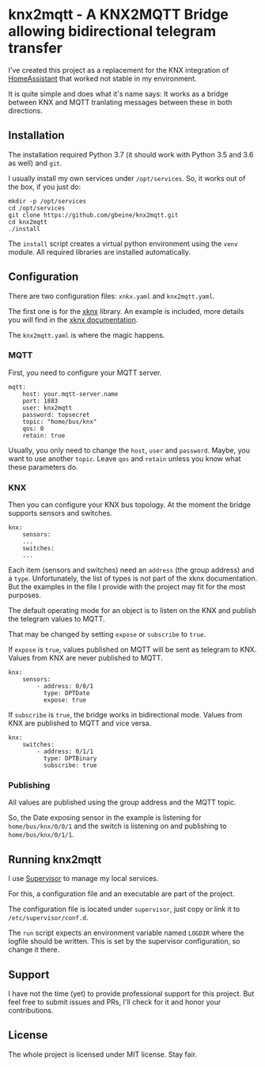 # knx2mqtt - A KNX2MQTT Bridge allowing bidirectional telegram transfer

I've created this project as a replacement for the KNX integration of [HomeAssistant](https://home-assistant.io/) that worked not stable in my environment.

It is quite simple and does what it's name says: It works as a bridge between KNX and MQTT tranlating messages between these in both directions.

## Installation

The installation required Python 3.7 (it should work with Python 3.5 and 3.6 as well) and `git`.

I usually install my own services under `/opt/services`.
So, it works out of the box, if you just do:

```
mkdir -p /opt/services
cd /opt/services
git clone https://github.com/gbeine/knx2mqtt.git
cd knx2mqtt
./install
```

The `install` script creates a virtual python environment using the `venv` module.
All required libraries are installed automatically.

## Configuration

There are two configuration files: `xnkx.yaml` and `knx2mqtt.yaml`.

The first one is for the [xknx](https://xknx.io/) library.
An example is included, more details you will find in the [xknx documentation](https://xknx.io/configuration).

The `knx2mqtt.yaml` is where the magic happens.

### MQTT

First, you need to configure your MQTT server.

```
mqtt:
    host: your.mqtt-server.name
    port: 1883
    user: knx2mqtt
    password: topsecret
    topic: "home/bus/knx"
    qos: 0
    retain: true
```

Usually, you only need to change the `host`, `user` and `password`.
Maybe, you want to use another `topic`.
Leave `qos` and `retain` unless you know what these parameters do.

### KNX

Then you can configure your KNX bus topology.
At the moment the bridge supports sensors and switches.

```
knx:
    sensors:
    ...
    switches:
    ...
```

Each item (sensors and switches) need an `address` (the group address) and a `type`.
Unfortunately, the list of types is not part of the xknx documentation.
But the examples in the file I provide with the project may fit for the most purposes.

The default operating mode for an object is to listen on the KNX and publish the telegram values to MQTT.

That may be changed by setting `expose` or `subscribe` to `true`.

If `expose` is `true`, values published on MQTT will be sent as telegram to KNX. Values from KNX are never published to MQTT.

```
knx:
    sensors:
        - address: 0/0/1
          type: DPTDate
          expose: true
```

If `subscribe` is `true`, the bridge works in bidirectional mode. Values from KNX are published to MQTT and vice versa.

```
knx:
    switches:
        - address: 0/1/1
          type: DPTBinary
          subscribe: true
```

### Publishing

All values are published using the group address and the MQTT topic.

So, the Date exposing sensor in the example is listening for `home/bus/knx/0/0/1` and the switch is listening on and publishing to `home/bus/knx/0/1/1`.

## Running knx2mqtt

I use [Supervisor](http://supervisord.org/) to manage my local services.

For this, a configuration file and an executable are part of the project.

The configuration file is located under `supervisor`, just copy or link it to `/etc/supervisor/conf.d`.

The `run` script expects an environment variable named `LOGDIR` where the logfile should be written. This is set by the supervisor configuration, so change it there.

## Support

I have not the time (yet) to provide professional support for this project.
But feel free to submit issues and PRs, I'll check for it and honor your contributions.

## License

The whole project is licensed under MIT license. Stay fair.